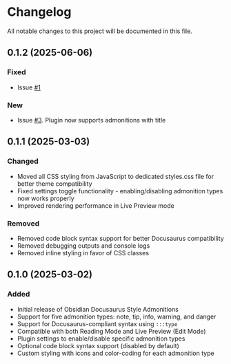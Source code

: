 # Changelog

All notable changes to this project will be documented in this file.

## 0.1.2 (2025-06-06)

### Fixed

- Issue [#1](https://github.com/rwbr/obsidian-docusaurus-style-admonitions/issues/1)

### New

- Issue [#3](https://github.com/rwbr/obsidian-docusaurus-style-admonitions/issues/3). Plugin now supports admonitions with title


## 0.1.1 (2025-03-03)

### Changed
- Moved all CSS styling from JavaScript to dedicated styles.css file for better theme compatibility
- Fixed settings toggle functionality - enabling/disabling admonition types now works properly
- Improved rendering performance in Live Preview mode

### Removed
- Removed code block syntax support for better Docusaurus compatibility
- Removed debugging outputs and console logs
- Removed inline styling in favor of CSS classes

## 0.1.0 (2025-03-02)

### Added
- Initial release of Obsidian Docusaurus Style Admonitions
- Support for five admonition types: note, tip, info, warning, and danger
- Support for Docusaurus-compliant syntax using `:::type`
- Compatible with both Reading Mode and Live Preview (Edit Mode)
- Plugin settings to enable/disable specific admonition types
- Optional code block syntax support (disabled by default)
- Custom styling with icons and color-coding for each admonition type
